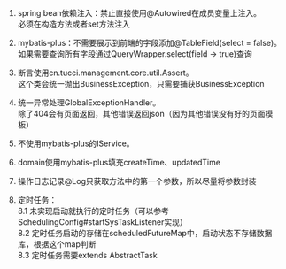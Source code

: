 1. spring bean依赖注入：禁止直接使用@Autowired在成员变量上注入。\
    必须在构造方法或者set方法注入

2. mybatis-plus：不需要展示到前端的字段添加@TableField(select = false)。\
    如果需要查询所有字段通过QueryWrapper.select(field -> true)查询

3. 断言使用cn.tucci.management.core.util.Assert。\
    这个类会统一抛出BusinessException，只需要捕获BusinessException

4. 统一异常处理GlobalExceptionHandler。\
    除了404会有页面返回，其他错误返回json（因为其他错误没有好的页面模板）
    
5. 不使用mybatis-plus的IService。

6. domain使用mybatis-plus填充createTime、updatedTime

7. 操作日志记录@Log只获取方法中的第一个参数，所以尽量将参数封装

8. 定时任务：\
    8.1 未实现启动就执行的定时任务（可以参考SchedulingConfig#startSysTaskListener实现）\
    8.2 定时任务启动的存储在scheduledFutureMap中，启动状态不存储数据库，根据这个map判断 \
    8.3 定时任务需要extends AbstractTask